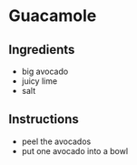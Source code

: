 # Guacamole
## Ingredients
* big avocado
* juicy lime
* salt
## Instructions
* peel the avocados
* put one avocado into a bowl
